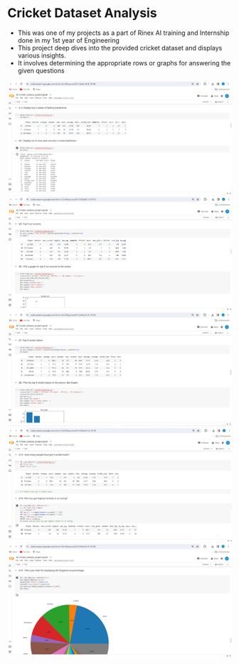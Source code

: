 # Cricket Dataset Analysis
- This was one of my projects as a part of Rinex AI training and Internship done in my 1st year of Engineering
- This project deep dives into the provided cricket dataset and displays various insights.
- It involves determining the appropriate rows or graphs for answering the given questions

![img-1](images/img1.png)
![img-2](images/img2.png)
![img-3](images/img3.png)
![img-4](images/img4.png)
![img-5](images/img5.png)
